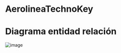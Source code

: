 # AerolineaTechnoKey
# Diagrama entidad relación 
![image](https://github.com/Jefferyth-carvajalino/AerolineaTechnoKey/assets/56167915/ef350e05-b980-49e1-b1a1-d693552ebc37)
